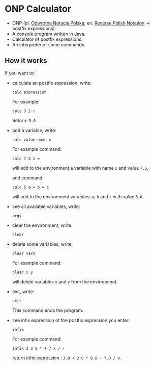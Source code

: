 # ONP Calculator
- ONP (pl. [Odwrotna Notacja Polska](https://pl.wikipedia.org/wiki/Odwrotna_notacja_polska); en. [Reverse Polish Notation](https://en.wikipedia.org/wiki/Reverse_Polish_notation) -> postfix expressions)
- A console program written in Java. 
- Calculator of postfix expressions.
- An interpreter of some commands.

## How it works

If you want to:

 * calculate an postfix expression, write:
    ```
    calc expression
    ```
    For example:
    ```
    calc 3 2 +
    ```
    Return:
    `5.0` 
  
  * add a variable, write:
    ```
    calc value name =
    ```
    For example command:
    ```
    calc 7.5 x =
    ```
    will add to the environment a variable with name `x` and value `7.5`, 
    
    and command:
    ```
    calc 5 a = b = c
    ```
    will add to the environment variables: `a`, `b` and `c` with value `5.0`.
  
  * see all available variables, write:
    ```
    args
    ```
 * clear the environment, write:
    ```
    clear
    ```
 * delete some variables, write:
    ```
    clear vars
    ```
    For example command:
    ```
    clear x y
    ```
    will delete variables `x` and `y` from the environment.
  * exit, write:
    ```
    exit
    ```
    This command ends the program.
  * see infix expression of the postfix expression you enter:
    ```
    infix
    ```
    For example command:
    ```
    infix 3 2 8 * + 7 x / -
    ```
    return infix expression : `3.0 + 2.0 * 8.0 - 7.0 / x`.
